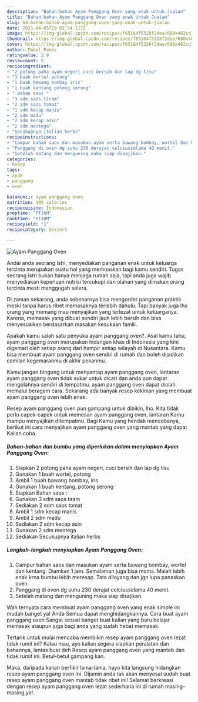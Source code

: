 ```yaml
---
description: "Bahan-bahan Ayam Panggang Oven yang enak Untuk Jualan"
title: "Bahan-bahan Ayam Panggang Oven yang enak Untuk Jualan"
slug: 68-bahan-bahan-ayam-panggang-oven-yang-enak-untuk-jualan
date: 2021-04-05T19:02:54.117Z
image: https://img-global.cpcdn.com/recipes/f65184f5328f2dee/680x482cq70/ayam-panggang-oven-foto-resep-utama.jpg
thumbnail: https://img-global.cpcdn.com/recipes/f65184f5328f2dee/680x482cq70/ayam-panggang-oven-foto-resep-utama.jpg
cover: https://img-global.cpcdn.com/recipes/f65184f5328f2dee/680x482cq70/ayam-panggang-oven-foto-resep-utama.jpg
author: Mabel Ramos
ratingvalue: 3.9
reviewcount: 5
recipeingredient:
- "2 potong paha ayam negeri cuci bersih dan lap dg tisu"
- "1 buah wortel potong"
- "1 buah bawang bombay iris"
- "1 buah kentang potong serong"
- " Bahan saos "
- "3 sdm saos tiram"
- "2 sdm saos tomat"
- "1 sdm kecap manis"
- "2 sdm madu"
- "2 sdm kecap asin"
- "2 sdm mentega"
- "Secukupnya italian herbs"
recipeinstructions:
- "Campur bahan saos dan masukan ayam serta bawang bombay, wortel dan kentang. Diamkan 1 jam. Semalaman juga bisa moms. Malah lebih enak krna bumbu lebih meresap. Tata diloyang dan jgn lupa panaskan oven."
- "Panggang di oven dg suhu 230 derajat celciusselama 40 menit."
- "Setelah matang dan menguning maka siap disajikan."
categories:
- Resep
tags:
- ayam
- panggang
- oven

katakunci: ayam panggang oven 
nutrition: 105 calories
recipecuisine: Indonesian
preptime: "PT16M"
cooktime: "PT30M"
recipeyield: "1"
recipecategory: Dessert

---
```



![Ayam Panggang Oven](https://img-global.cpcdn.com/recipes/f65184f5328f2dee/680x482cq70/ayam-panggang-oven-foto-resep-utama.jpg)

Andai anda seorang istri, menyediakan panganan enak untuk keluarga tercinta merupakan suatu hal yang memuaskan bagi kamu sendiri. Tugas seorang istri bukan hanya menjaga rumah saja, tapi anda juga wajib menyediakan keperluan nutrisi tercukupi dan olahan yang dimakan orang tercinta mesti menggugah selera.

Di zaman  sekarang, anda sebenarnya bisa mengorder panganan praktis meski tanpa harus ribet memasaknya terlebih dahulu. Tapi banyak juga lho orang yang memang mau menyajikan yang terlezat untuk keluarganya. Karena, memasak yang dibuat sendiri jauh lebih bersih dan bisa menyesuaikan berdasarkan masakan kesukaan famili. 



Apakah kamu salah satu penyuka ayam panggang oven?. Asal kamu tahu, ayam panggang oven merupakan hidangan khas di Indonesia yang kini digemari oleh setiap orang dari hampir setiap wilayah di Nusantara. Kamu bisa membuat ayam panggang oven sendiri di rumah dan boleh dijadikan camilan kegemaranmu di akhir pekanmu.

Kamu jangan bingung untuk menyantap ayam panggang oven, lantaran ayam panggang oven tidak sukar untuk dicari dan anda pun dapat mengolahnya sendiri di tempatmu. ayam panggang oven dapat diolah memalui beragam cara. Sekarang ada banyak resep kekinian yang membuat ayam panggang oven lebih enak.

Resep ayam panggang oven pun gampang untuk dibikin, lho. Kita tidak perlu capek-capek untuk memesan ayam panggang oven, lantaran Kamu mampu menyajikan ditempatmu. Bagi Kamu yang hendak mencobanya, berikut ini cara menyajikan ayam panggang oven yang mantab yang dapat Kalian coba.

<!--inarticleads1-->

##### Bahan-bahan dan bumbu yang diperlukan dalam menyiapkan Ayam Panggang Oven:

1. Siapkan 2 potong paha ayam negeri, cuci bersih dan lap dg tisu
1. Gunakan 1 buah wortel, potong
1. Ambil 1 buah bawang bombay, iris
1. Gunakan 1 buah kentang, potong serong
1. Siapkan  Bahan saos :
1. Gunakan 3 sdm saos tiram
1. Sediakan 2 sdm saos tomat
1. Ambil 1 sdm kecap manis
1. Ambil 2 sdm madu
1. Sediakan 2 sdm kecap asin
1. Gunakan 2 sdm mentega
1. Sediakan Secukupnya italian herbs




<!--inarticleads2-->

##### Langkah-langkah menyiapkan Ayam Panggang Oven:

1. Campur bahan saos dan masukan ayam serta bawang bombay, wortel dan kentang. Diamkan 1 jam. Semalaman juga bisa moms. Malah lebih enak krna bumbu lebih meresap. Tata diloyang dan jgn lupa panaskan oven.
1. Panggang di oven dg suhu 230 derajat celciusselama 40 menit.
1. Setelah matang dan menguning maka siap disajikan.




Wah ternyata cara membuat ayam panggang oven yang enak simple ini mudah banget ya! Anda Semua dapat menghidangkannya. Cara buat ayam panggang oven Sangat sesuai banget buat kalian yang baru belajar memasak ataupun juga bagi anda yang sudah hebat memasak.

Tertarik untuk mulai mencoba membikin resep ayam panggang oven lezat tidak rumit ini? Kalau mau, ayo kalian segera siapkan peralatan dan bahannya, lantas buat deh Resep ayam panggang oven yang mantab dan tidak rumit ini. Betul-betul gampang kan. 

Maka, daripada kalian berfikir lama-lama, hayo kita langsung hidangkan resep ayam panggang oven ini. Dijamin anda tak akan menyesal sudah buat resep ayam panggang oven mantab tidak ribet ini! Selamat berkreasi dengan resep ayam panggang oven lezat sederhana ini di rumah masing-masing,ya!.

